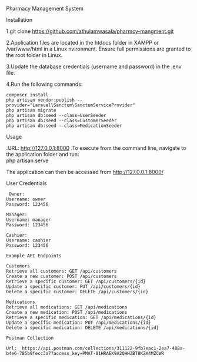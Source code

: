 Pharmacy Management System

Installation

1.git clone https://github.com/athulamwasala/pharmcy-mangment.git

2.Application files are located in the htdocs folder in XAMPP or /var/www/html in a Linux nvironment. Ensure full permissions are granted to the root folder in Linux.

3.Update the database credentials (username and password) in the .env file.

4.Run the following commands:

    composer install
    php artisan vendor:publish --provider="Laravel\Sanctum\SanctumServiceProvider"
    php artisan migrate
    php artisan db:seed --class=UserSeeder
    php artisan db:seed --class=CustomerSeeder
    php artisan db:seed --class=MedicationSeeder

Usage

.URL: http://127.0.0.1:8000
.To execute from the command line, navigate to the application  folder and
  run:   
  php artisan serve
  
  The application can then be accessed from http://127.0.0.1:8000/
  
  User Credentials
  
     Owner:
    Username: owner
    Password: 123456
   
    Manager:
    Username: manager
    Password: 123456
   
    Cashier:
    Username: cashier
    Password: 123456

    Example API Endpoints

    Customers
    Retrieve all customers: GET /api/customers
    Create a new customer: POST /api/customers
    Retrieve a specific customer: GET /api/customers/{id}
    Update a specific customer: PUT /api/customers/{id}
    Delete a specific customer: DELETE /api/customers/{id}
    
    Medications
    Retrieve all medications: GET /api/medications
    Create a new medication: POST /api/medications
    Retrieve a specific medication: GET /api/medications/{id}
    Update a specific medication: PUT /api/medications/{id}
    Delete a specific medication: DELETE /api/medications/{id}

    Postman Collection

    Url:  https://api.postman.com/collections/311122-9fb7eac1-2ea7-488a-b4e6-785b9fecc3a7?access_key=PMAT-01HRAEK9A2QHHZBT8KZX4MZCWR
   
